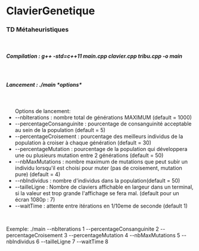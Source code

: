 # ClavierGenetique
<h3>TD Métaheuristiques </h3></br>
<h5>Compilation : g++ -std=c++11 main.cpp clavier.cpp tribu.cpp -o main</h5> </br>
<h5>Lancement : ./main *options* </h5></br>
<ul> Options de lancement:
<li> --nbIterations : nombre total de générations MAXIMUM (default = 1000) </li>
<li>--percentageConsanguinite : pourcentage de consanguinité acceptable au sein de la population (default = 5) </li>
<li>--percentageCroisement : pourcentage des meilleurs individus de la population à croiser à chaque génération (default = 30) </li>
<li>--percentageMutation : pourcentage de la population qui développera une ou plusieurs mutation entre 2 générations (default = 50) </li>
<li>--nbMaxMutations : nombre maximum de mutations que peut subir un individu lorsqu'il est choisi pour muter (pas de croisement, mutation pure) (default = 4) </li>
<li>--nbIndividus : nombre d'individus dans la population(default = 50) </li>
<li>--tailleLigne : Nombre de claviers affichable en largeur dans un terminal, si la valeur est trop grande l'affichage se fera mal. (default pour un écran 1080p : 7) </li>
<li>--waitTime : attente entre itérations en 1/10eme de seconde (default 1)</li>
</ul>
<br>
<p>
Exemple: ./main --nbIterations 1 --percentageConsanguinite 2 --percentageCroisement 3 --percentageMutation 4 --nbMaxMutations 5 --nbIndividus 6 --tailleLigne 7 --waitTime 8 </p>
